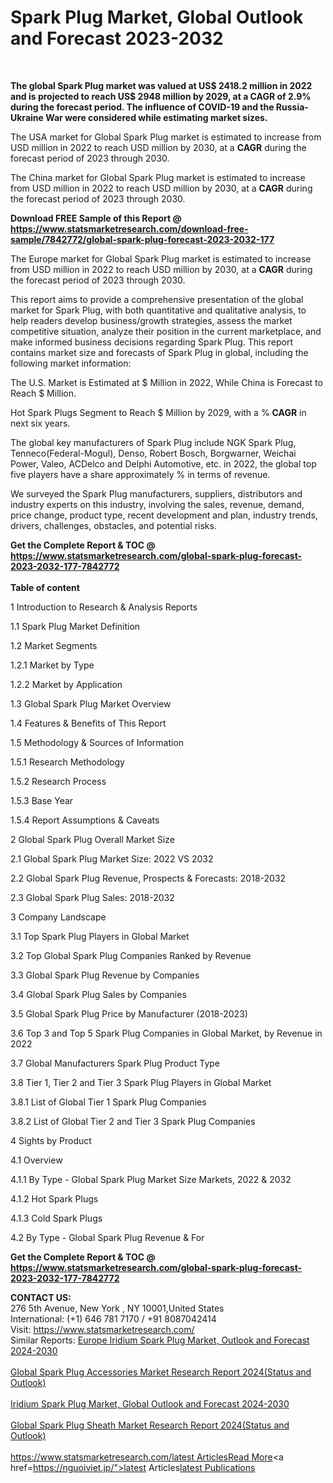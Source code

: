 <h1>Spark Plug Market, Global Outlook and Forecast 2023-2032</h1><br/><p><strong>The global Spark Plug market was valued at US$ 2418.2 million in 2022 and is projected to reach US$ 2948 million by 2029, at a <strong>CAGR</strong> of 2.9% during the forecast period. The influence of COVID-19 and the Russia-Ukraine War were considered while estimating market sizes.</strong></p><p>The USA market for Global Spark Plug market is estimated to increase from USD million in 2022 to reach USD million by 2030, at a <strong>CAGR</strong> during the forecast period of 2023 through 2030.</p><p>The China market for Global Spark Plug market is estimated to increase from USD million in 2022 to reach USD million by 2030, at a <strong>CAGR</strong> during the forecast period of 2023 through 2030.</p><p><strong>Download FREE Sample of this Report @ <a href="https://www.statsmarketresearch.com/download-free-sample/7842772/global-spark-plug-forecast-2023-2032-177">https://www.statsmarketresearch.com/download-free-sample/7842772/global-spark-plug-forecast-2023-2032-177</a></strong></p><p>The Europe market for Global Spark Plug market is estimated to increase from USD million in 2022 to reach USD million by 2030, at a <strong>CAGR</strong> during the forecast period of 2023 through 2030.</p><p>This report aims to provide a comprehensive presentation of the global market for Spark Plug, with both quantitative and qualitative analysis, to help readers develop business/growth strategies, assess the market competitive situation, analyze their position in the current marketplace, and make informed business decisions regarding Spark Plug. This report contains market size and forecasts of Spark Plug in global, including the following market information:</p><p>The U.S. Market is Estimated at $ Million in 2022, While China is Forecast to Reach $ Million.</p><p>Hot Spark Plugs Segment to Reach $ Million by 2029, with a % <strong>CAGR</strong> in next six years.</p><p>The global key manufacturers of Spark Plug include NGK Spark Plug, Tenneco(Federal-Mogul), Denso, Robert Bosch, Borgwarner, Weichai Power, Valeo, ACDelco and Delphi Automotive, etc. in 2022, the global top five players have a share approximately % in terms of revenue.</p><p>We surveyed the Spark Plug manufacturers, suppliers, distributors and industry experts on this industry, involving the sales, revenue, demand, price change, product type, recent development and plan, industry trends, drivers, challenges, obstacles, and potential risks.</p><div><b>Get the Complete Report & TOC @ <a href="https://www.statsmarketresearch.com/global-spark-plug-forecast-2023-2032-177-7842772">https://www.statsmarketresearch.com/global-spark-plug-forecast-2023-2032-177-7842772</a></b></div><br><b>Table of content</b><p>1 Introduction to Research & Analysis Reports<br />
 
  1.1 Spark Plug Market Definition<br />
 
  1.2 Market Segments<br />
 
  1.2.1 Market by Type<br />
 
  1.2.2 Market by Application<br />
 
  1.3 Global Spark Plug Market Overview<br />
 
  1.4 Features & Benefits of This Report<br />
 
  1.5 Methodology & Sources of Information<br />
 
  1.5.1 Research Methodology<br />
 
  1.5.2 Research Process<br />
 
  1.5.3 Base Year<br />
 
  1.5.4 Report Assumptions & Caveats<br />
 
 2 Global Spark Plug Overall Market Size<br />
 
  2.1 Global Spark Plug Market Size: 2022 VS 2032<br />
 
  2.2 Global Spark Plug Revenue, Prospects & Forecasts: 2018-2032<br />
 
  2.3 Global Spark Plug Sales: 2018-2032<br />
 
 3 Company Landscape<br />
 
  3.1 Top Spark Plug Players in Global Market<br />
 
  3.2 Top Global Spark Plug Companies Ranked by Revenue<br />
 
  3.3 Global Spark Plug Revenue by Companies<br />
 
  3.4 Global Spark Plug Sales by Companies<br />
 
  3.5 Global Spark Plug Price by Manufacturer (2018-2023)<br />
 
  3.6 Top 3 and Top 5 Spark Plug Companies in Global Market, by Revenue in 2022<br />
 
  3.7 Global Manufacturers Spark Plug Product Type<br />
 
  3.8 Tier 1, Tier 2 and Tier 3 Spark Plug Players in Global Market<br />
 
  3.8.1 List of Global Tier 1 Spark Plug Companies<br />
 
  3.8.2 List of Global Tier 2 and Tier 3 Spark Plug Companies<br />
 
 4 Sights by Product<br />
 
  4.1 Overview<br />
 
  4.1.1 By Type - Global Spark Plug Market Size Markets, 2022 & 2032<br />
 
  4.1.2 Hot Spark Plugs<br />
 
  4.1.3 Cold Spark Plugs<br />
 
  4.2 By Type - Global Spark Plug Revenue & For<br><div><b>Get the Complete Report & TOC @ <a href="https://www.statsmarketresearch.com/global-spark-plug-forecast-2023-2032-177-7842772">https://www.statsmarketresearch.com/global-spark-plug-forecast-2023-2032-177-7842772</a></b></div></p> <b>CONTACT US:</b><br>276 5th Avenue, New York , NY 10001,United States<br>International: (+1) 646 781 7170 / +91 8087042414<br>Visit: <a href="https://www.statsmarketresearch.com/">https://www.statsmarketresearch.com/</a><br>Similar Reports: <a href="https://www.statsmarketresearch.com/global-spark-plug-forecast-2023-2032-177-7842772">Europe Iridium Spark Plug Market, Outlook and Forecast 2024-2030</a><br/><br/><a href="https://www.statsmarketresearch.com/global-spark-plug-forecast-2023-2032-177-7842772">Global Spark Plug Accessories Market Research Report 2024(Status and Outlook)</a><br/><br/><a href="https://www.statsmarketresearch.com/global-spark-plug-forecast-2023-2032-177-7842772">Iridium Spark Plug Market, Global Outlook and Forecast 2024-2030</a><br/><br/><a href="https://www.statsmarketresearch.com/global-spark-plug-forecast-2023-2032-177-7842772">Global Spark Plug Sheath Market Research Report 2024(Status and Outlook)</a><br/><br/><a href="https://gyeongbokgung.com">https://www.statsmarketresearch.com/</a><a href="https://hallyeomaritime.com">latest Articles</a><a href="https://jingwansa.com">Read More</a><a href=https://nguoiviet.jp/">latest Articles</a><a href="https://www.intelmarketresearch.com/">latest Publications</a>